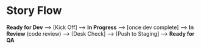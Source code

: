 # Story Flow

**Ready for Dev** --> [Kick Off] --> **In Progress** --> [once dev complete] --> **In Review** (code review) --> [Desk Check] --> [Push to Staging] --> **Ready for QA**
